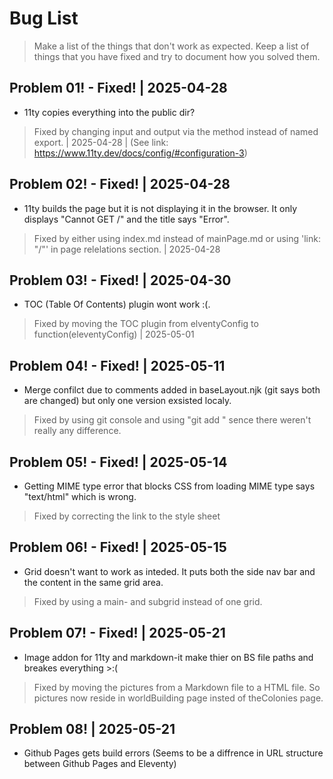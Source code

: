 # Bug List

> Make a list of the things that don't work as expected. Keep a list of things that you have fixed and try to document how you solved them.

## Problem 01! - Fixed! | 2025-04-28
  - 11ty copies everything into the public dir? 
  > Fixed by changing input and output via the method instead of named export. | 2025-04-28 | (See link: https://www.11ty.dev/docs/config/#configuration-3)
  
## Problem 02! - Fixed! | 2025-04-28
  - 11ty builds the page but it is not displaying it in the browser. It only displays "Cannot GET /" and the title says "Error".
  > Fixed by either using index.md instead of mainPage.md or using 'link: "/"' in page relelations section. | 2025-04-28

## Problem 03! - Fixed! | 2025-04-30
  - TOC (Table Of Contents) plugin wont work :(.
  > Fixed by moving the TOC plugin from elventyConfig to function(eleventyConfig) | 2025-05-01

## Problem 04! - Fixed! | 2025-05-11
  - Merge confilct due to comments added in baseLayout.njk (git says both are changed) but only one version exsisted localy.
  > Fixed by using git console and using "git add <fileNameHere>" sence there weren't really any difference.

## Problem 05! - Fixed! | 2025-05-14
  - Getting MIME type error that blocks CSS from loading MIME type says "text/html" which is wrong. 
  > Fixed by correcting the link to the style sheet

## Problem 06! - Fixed! | 2025-05-15
  - Grid doesn't want to work as inteded. It puts both the side nav bar and the content in the same grid area.
  > Fixed by using a main- and subgrid instead of one grid.

## Problem 07! - Fixed! | 2025-05-21
  - Image addon for 11ty and markdown-it make thier on BS file paths and breakes everything >:(
  > Fixed by moving the pictures from a Markdown file to a HTML file. So pictures now reside in worldBuilding page insted of theColonies page.

## Problem 08! | 2025-05-21
  - Github Pages gets build errors (Seems to be a diffrence in URL structure between Github Pages and Eleventy)